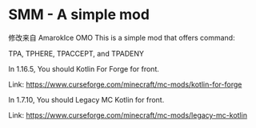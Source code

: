 # SMM - A simple mod
修改来自 AmarokIce OMO
This is a simple mod that offers command:

TPA, TPHERE, TPACCEPT, and TPADENY

In 1.16.5, You should Kotlin For Forge for front.

Link: https://www.curseforge.com/minecraft/mc-mods/kotlin-for-forge

In 1.7.10, You should Legacy MC Kotlin for front.

Link: https://www.curseforge.com/minecraft/mc-mods/legacy-mc-kotlin